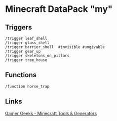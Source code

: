 # Minecraft DataPack "my"

## Triggers

```properties
/trigger leaf_shell
/trigger glass_shell
/trigger barrier_shell  #invisible #ungivable 
/trigger gear_up
/trigger skeletons_on_pillars
/trigger tree_house
```

## Functions

```properties
/function horse_trap
```

## Links

[Gamer Geeks - Minecraft Tools & Generators](https://www.gamergeeks.net/apps/minecraft/mob-generator)



